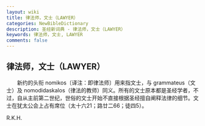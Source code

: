 ```yaml
---
layout: wiki
title: 律法师，文士（LAWYER）
categories: NewBibleDictionary
description: 圣经新词典 - 律法师，文士（LAWYER）
keywords: 律法师，文士, LAWYER
comments: false
---
```


## 律法师，文士（LAWYER）

　　新约的头衔 nomikos〔译注：即律法师〕用来指文士，与 grammateus（文士）及 nomodidaskalos（律法的教师）同义。所有的文士原本都是圣经学者，不过，自从主前第二世纪，世俗的文士开始不直接根据圣经擅自阐释法律的细节。文士在犹太公会上占有席位（太十六21；路廿二66；徒四5）。

R.K.H.








